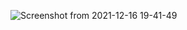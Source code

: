 ![Screenshot from 2021-12-16 19-41-49](https://user-images.githubusercontent.com/57316942/146377481-eb9ef17e-3756-4ef6-bdb7-9171b78c090a.png)
